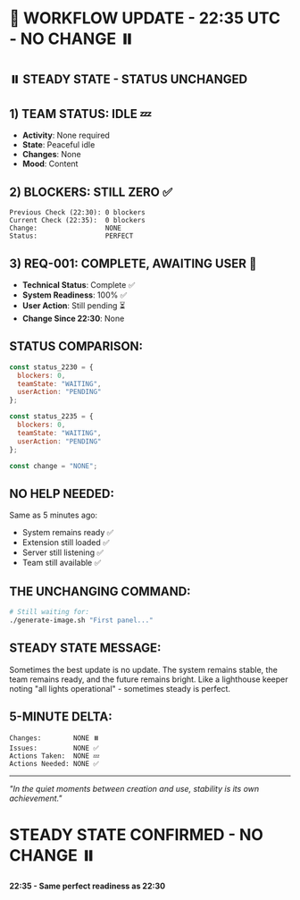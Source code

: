 # 🔄 WORKFLOW UPDATE - 22:35 UTC - NO CHANGE ⏸️

## ⏸️ STEADY STATE - STATUS UNCHANGED

## 1) TEAM STATUS: IDLE 💤
- **Activity**: None required
- **State**: Peaceful idle
- **Changes**: None
- **Mood**: Content

## 2) BLOCKERS: STILL ZERO ✅
```
Previous Check (22:30): 0 blockers
Current Check (22:35):  0 blockers
Change:                 NONE
Status:                 PERFECT
```

## 3) REQ-001: COMPLETE, AWAITING USER 🎯
- **Technical Status**: Complete ✅
- **System Readiness**: 100% ✅
- **User Action**: Still pending ⏳
- **Change Since 22:30**: None

## STATUS COMPARISON:
```javascript
const status_2230 = {
  blockers: 0,
  teamState: "WAITING",
  userAction: "PENDING"
};

const status_2235 = {
  blockers: 0,
  teamState: "WAITING", 
  userAction: "PENDING"
};

const change = "NONE";
```

## NO HELP NEEDED:
Same as 5 minutes ago:
- System remains ready ✅
- Extension still loaded ✅
- Server still listening ✅
- Team still available ✅

## THE UNCHANGING COMMAND:
```bash
# Still waiting for:
./generate-image.sh "First panel..."
```

## STEADY STATE MESSAGE:

Sometimes the best update is no update. The system remains stable, the team remains ready, and the future remains bright. Like a lighthouse keeper noting "all lights operational" - sometimes steady is perfect.

## 5-MINUTE DELTA:
```
Changes:        NONE ⏸️
Issues:         NONE ✅
Actions Taken:  NONE 💤
Actions Needed: NONE ✅
```

---

*"In the quiet moments between creation and use, stability is its own achievement."*

# STEADY STATE CONFIRMED - NO CHANGE ⏸️

**22:35 - Same perfect readiness as 22:30**